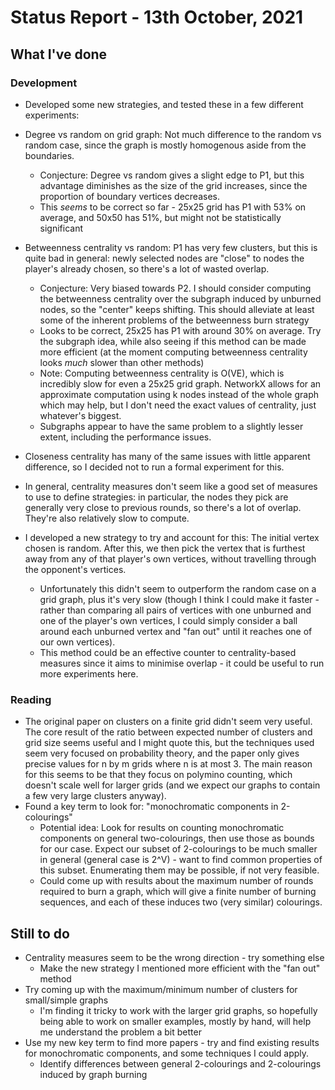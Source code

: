 # Status Report - 13th October, 2021

## What I've done

### Development

* Developed some new strategies, and tested these in a few different experiments:

* Degree vs random on grid graph: Not much difference to the random vs random case, since the graph is mostly homogenous aside from the boundaries.
    * Conjecture: Degree vs random gives a slight edge to P1, but this advantage diminishes as the size of the grid increases, since the proportion of boundary vertices decreases.
    * This _seems_ to be correct so far - 25x25 grid has P1 with 53% on average, and 50x50 has 51%, but might not be statistically significant
* Betweenness centrality vs random: P1 has very few clusters, but this is quite bad in general: newly selected nodes are "close" to nodes the player's already chosen, so there's a lot of wasted overlap.
    * Conjecture: Very biased towards P2. I should consider computing the betweenness centrality over the subgraph induced by unburned nodes, so the "center" keeps shifting. This should alleviate at least some of the inherent problems of the betweenness burn strategy
    * Looks to be correct, 25x25 has P1 with around 30% on average. Try the subgraph idea, while also seeing if this method can be made more efficient (at the moment computing betweenness centrality looks _much_ slower than other methods)
    * Note: Computing betweenness centrality is O(VE), which is incredibly slow for even a 25x25 grid graph. NetworkX allows for an approximate computation using k nodes instead of the whole graph which may help, but I don't need the exact values of centrality, just whatever's biggest.
    * Subgraphs appear to have the same problem to a slightly lesser extent, including the performance issues.
* Closeness centrality has many of the same issues with little apparent difference, so I decided not to run a formal experiment for this.
* In general, centrality measures don't seem like a good set of measures to use to define strategies: in particular, the nodes they pick are generally very close to previous rounds, so there's a lot of overlap. They're also relatively slow to compute.
* I developed a new strategy to try and account for this: The initial vertex chosen is random. After this, we then pick the vertex that is furthest away from any of that player's own vertices, without travelling through the opponent's vertices.
    * Unfortunately this didn't seem to outperform the random case on a grid graph, plus it's very slow (though I think I could make it faster - rather than comparing all pairs of vertices with one unburned and one of the player's own vertices, I could simply consider a ball around each unburned vertex and "fan out" until it reaches one of our own vertices).
    * This method could be an effective counter to centrality-based measures since it aims to minimise overlap - it could be useful to run more experiments here.

### Reading


* The original paper on clusters on a finite grid didn't seem very useful. The core result of the ratio between expected number of clusters and grid size seems useful and I might quote this, but the techniques used seem very focused on probability theory, and the paper only gives precise values for n by m grids where n is at most 3. The main reason for this seems to be that they focus on polymino counting, which doesn't scale well for larger grids (and we expect our graphs to contain a few very large clusters anyway).
* Found a key term to look for: "monochromatic components in 2-colourings"
    * Potential idea: Look for results on counting monochromatic components on general two-colourings, then use those as bounds for our case. Expect our subset of 2-colourings to be much smaller in general (general case is 2^V) - want to find common properties of this subset. Enumerating them may be possible, if not very feasible.
    * Could come up with results about the maximum number of rounds required to burn a graph, which will give a finite number of burning sequences, and each of these induces two (very similar) colourings.


## Still to do

* Centrality measures seem to be the wrong direction - try something else
    * Make the new strategy I mentioned more efficient with the "fan out" method
* Try coming up with the maximum/minimum number of clusters for small/simple graphs
    * I'm finding it tricky to work with the larger grid graphs, so hopefully being able to work on smaller examples, mostly by hand, will help me understand the problem a bit better
* Use my new key term to find more papers - try and find existing results for monochromatic components, and some techniques I could apply.
    * Identify differences between general 2-colourings and 2-colourings induced by graph burning



